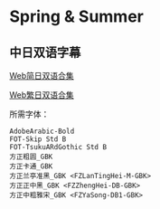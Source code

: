 # Spring & Summer

## 中日双语字幕

[Web简日双语合集](https://github.com/Nekomoekissaten-SUB/Nekomoekissaten-poi-Subs/raw/master/A3/A3_Spring&Summer_Web_JPSC.7z)

[Web繁日双语合集](https://github.com/Nekomoekissaten-SUB/Nekomoekissaten-poi-Subs/raw/master/A3/A3_Spring&Summer_Web_JPTC.7z)

所需字体：
```
AdobeArabic-Bold
FOT-Skip Std B
FOT-TsukuARdGothic Std B
方正粗圆_GBK
方正卡通_GBK
方正兰亭准黑_GBK <FZLanTingHei-M-GBK>
方正正中黑_GBK <FZZhengHei-DB-GBK>
方正中粗雅宋_GBK <FZYaSong-DB1-GBK>
```
